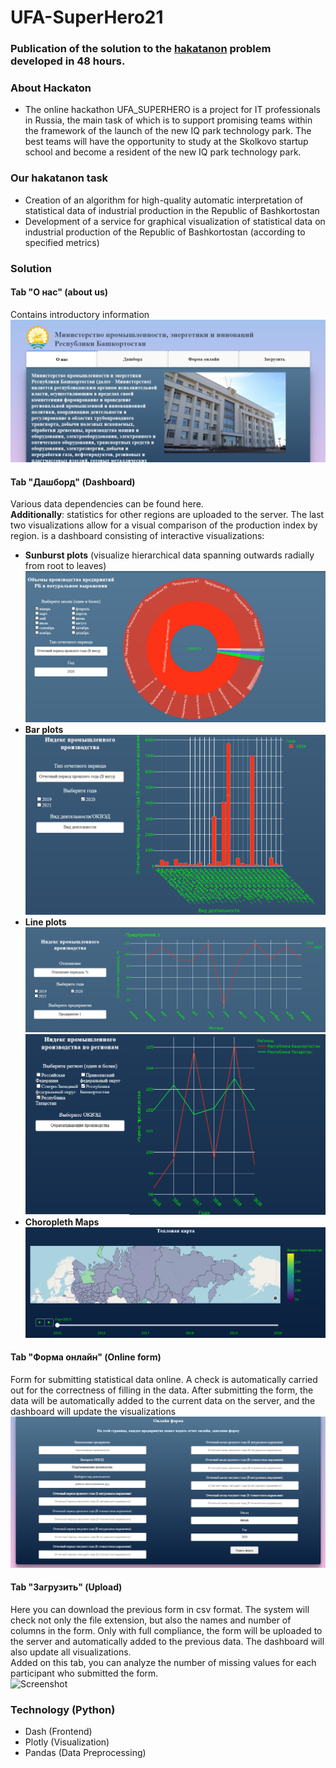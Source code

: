 # UFA-SuperHero21

### Publication of the solution to the [hakatanon](https://iqparkevents.com/hack) problem developed in 48 hours.

### About Hackaton  
- The online hackathon UFA_SUPERHERO is a project for IT professionals in Russia, the main task of which is to support promising teams within the framework of the launch of the new IQ park technology park. The best teams will have the opportunity to study at the Skolkovo startup school and become a resident of the new IQ park technology park.

### Our hakatanon task
- Creation of an algorithm for high-quality automatic interpretation of statistical data of industrial production in the Republic of Bashkortostan
- Development of a service for graphical visualization of statistical data on industrial production of the Republic of Bashkortostan (according to specified metrics) 

### Solution
#### Tab "О нас" (about us)
Contains introductory information  
![Screenshot](pics/about_us.PNG)

#### Tab "Дашборд" (Dashboard)
Various data dependencies can be found here.  
**Additionally**: statistics for other regions are uploaded to the server. The last two visualizations allow for a visual comparison of the production index by region.
is a dashboard consisting of interactive visualizations: 
- **Sunburst plots** (visualize hierarchical data spanning outwards radially from root to leaves)  
![Screenshot](pics/Sunburst.PNG)
- **Bar plots**  
![Screenshot](pics/Bar.PNG)
- **Line plots**  
![Screenshot](pics/Line.PNG)  
![Screenshot](pics/Line2.PNG)
- **Choropleth Maps**  
![Screenshot](pics/Map.PNG)

#### Tab "Форма онлайн" (Online form)
Form for submitting statistical data online. A check is automatically carried out for the correctness of filling in the data. After submitting the form, the data will be automatically added to the current data on the server, and the dashboard will update the visualizations  
![Screenshot](pics/online_form.PNG)

#### Tab "Загрузить" (Upload)
Here you can download the previous form in csv format. The system will check not only the file extension, but also the names and number of columns in the form. Only with full compliance, the form will be uploaded to the server and automatically added to the previous data. The dashboard will also update all visualizations.  
Added on this tab, you can analyze the number of missing values for each participant who submitted the form.  
![Screenshot](pics/upload.PNG.PNG)

### Technology (Python)
- Dash (Frontend)
- Plotly (Visualization)
- Pandas (Data Preprocessing)
